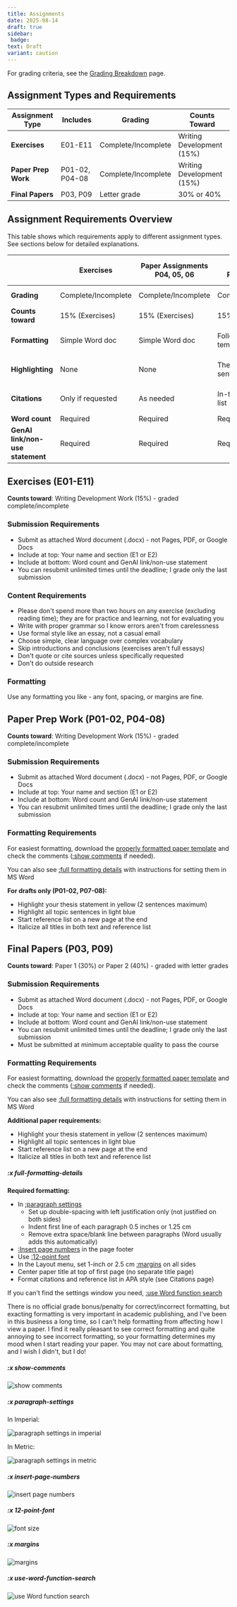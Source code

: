 ```yaml
---
title: Assignments
date: 2025-08-14
draft: true
sidebar:
 badge:
text: Draft
variant: caution
---
```


For grading criteria, see the [Grading Breakdown](/course-info/grading-breakdown) page.

## Assignment Types and Requirements

| Assignment Type | Includes | Grading | Counts Toward |
|---|---|---|---|
| **Exercises** | E01-E11 | Complete/Incomplete | Writing Development (15%) |
| **Paper Prep Work** | P01-02, P04-08 | Complete/Incomplete | Writing Development (15%) |
| **Final Papers** | P03, P09 | Letter grade | 30% or 40% |

## Assignment Requirements Overview

This table shows which requirements apply to different assignment types. See sections below for detailed explanations.

| | **Exercises** | **Paper Assignments**<br> P04, 05, 06| **Drafts**<br>P01, 02, 07, 08 | **Final Papers**<br>P03, 09 |
|---|---|---|---|---|
| **Grading** | Complete/Incomplete | Complete/Incomplete | Complete/Incomplete | Letter grade |
| **Counts toward** | 15% (Exercises) | 15% (Exercises) | 15% (Exercises) | 30% or 40% |
| **Formatting** | Simple Word doc | Simple Word doc | Follow paper template | Follow paper template |
| **Highlighting** | None | None | Thesis & topic sentences | Thesis & topic sentences |
| **Citations** | Only if requested | As needed | In-text & reference list | In-text & reference list |
| **Word count** | Required | Required | Required | Required |
| **GenAI link/non-use statement** | Required | Required | Required | Required |

## Exercises (E01-E11)

**Counts toward**: Writing Development Work (15%) - graded complete/incomplete

### Submission Requirements

- Submit as attached Word document (.docx) - not Pages, PDF, or Google Docs
- Include at top: Your name and section (E1 or E2)
- Include at bottom: Word count and GenAI link/non-use statement
- You can resubmit unlimited times until the deadline; I grade only the last submission

### Content Requirements

- Please don't spend more than two hours on any exercise (excluding reading time); they are for practice and learning, not for evaluating you
- Write with proper grammar so I know errors aren't from carelessness
- Use formal style like an essay, not a casual email
- Choose simple, clear language over complex vocabulary
- Skip introductions and conclusions (exercises aren't full essays)
- Don't quote or cite sources unless specifically requested
- Don't do outside research

### Formatting

Use any formatting you like - any font, spacing, or margins are fine.

## Paper Prep Work (P01-02, P04-08)

**Counts toward**: Writing Development Work (15%) - graded complete/incomplete

### Submission Requirements

- Submit as attached Word document (.docx) - not Pages, PDF, or Google Docs
- Include at top: Your name and section (E1 or E2)
- Include at bottom: Word count and GenAI link/non-use statement
- You can resubmit unlimited times until the deadline; I grade only the last submission

### Formatting Requirements

For easiest formatting, download the [properly formatted paper template](/downloads/ntw2029-paper.docx) and check the comments ([:show comments](#x-show-comments) if needed).

You can also see [:full formatting details](#x-full-formatting-details) with instructions for setting them in MS Word

**For drafts only (P01-02, P07-08):**

- Highlight your thesis statement in yellow (2 sentences maximum)
- Highlight all topic sentences in light blue
- Start reference list on a new page at the end
- Italicize all titles in both text and reference list

## Final Papers (P03, P09)

**Counts toward**: Paper 1 (30%) or Paper 2 (40%) - graded with letter grades

### Submission Requirements

- Submit as attached Word document (.docx) - not Pages, PDF, or Google Docs
- Include at top: Your name and section (E1 or E2)
- Include at bottom: Word count and GenAI link/non-use statement
- You can resubmit unlimited times until the deadline; I grade only the last submission
- Must be submitted at minimum acceptable quality to pass the course

### Formatting Requirements

For easiest formatting, download the [properly formatted paper template](/downloads/ntw2029-paper.docx) and check the comments ([:show comments](#x-show-comments) if needed).

You can also see [:full formatting details](#x-full-formatting-details) with instructions for setting them in MS Word

**Additional paper requirements:**

- Highlight your thesis statement in yellow (2 sentences maximum)
- Highlight all topic sentences in light blue
- Start reference list on a new page at the end
- Italicize all titles in both text and reference list

##### :x full-formatting-details

**Required formatting:**

- In [:paragraph settings](#x-paragraph-settings)
    - Set up double-spacing with left justification only (not justified on both sides)
    - Indent first line of each paragraph 0.5 inches or 1.25 cm
    - Remove extra space/blank line between paragraphs (Word usually adds this automatically)
- [:Insert page numbers](#x-insert-page-numbers) in the page footer
- Use [:12-point font](#x-12-point-font)
- In the Layout menu, set 1-inch or 2.5 cm [:margins](#x-margins) on all sides
- Center paper title at top of first page (no separate title page)
- Format citations and reference list in APA style (see Citations page)

If you can't find the settings window you need, [:use Word function search](#x-use-word-function-search)

There is no official grade bonus/penalty for correct/incorrect formatting, but exacting formatting is very important in academic publishing, and I've been in this business a long time, so I can't help formatting from affecting how I view a paper. I find it really pleasant to see correct formatting and quite annoying to see incorrect formatting, so your formatting determines my mood when I start reading your paper. You may not care about formatting, and I wish I didn't, but I do!

##### :x show-comments

![show comments](/images/show-comments.jpg)

##### :x paragraph-settings

In Imperial:

![paragraph settings in imperial](/images/formatting-settings-imperial.jpg)

In Metric:

![paragraph settings in metric](/images/formatting-settings-metric.jpg)

##### :x insert-page-numbers

![insert page numbers](/images/insert-page-numbers.jpg)

##### :x 12-point-font

![font size](/images/font-size.jpg)

##### :x margins

![margins](/images/margins.jpg)

##### :x use-word-function-search

![use Word function search](/images/use-word-function-search.jpg)
